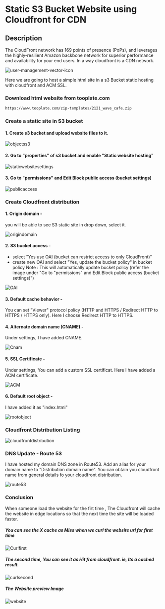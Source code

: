 # Static S3 Bucket Website using Cloudfront for CDN  

## Description

The CloudFront network has 169 points of presence (PoPs), and leverages the highly-resilient Amazon backbone network for superior performance and availability for your end users.
In a way cloudfront is a CDN network.

![user-management-vector-icon](https://user-images.githubusercontent.com/98936958/167263961-cf27ad2d-5b20-47af-9576-fdc6dfe67328.jpg)


Here we are going to host a simple html site in a s3 Bucket static hosting with cloudfront and ACM SSL.  

### Download html website from tooplate.com
~~~sh
https://www.tooplate.com/zip-templates/2121_wave_cafe.zip 
~~~
### Create a static site in S3 bucket

#### 1. Create s3 bucket and upload website files to it.

![objectss3](https://user-images.githubusercontent.com/98936958/159854614-c877af72-635e-4afb-97ed-74a26414b47b.PNG)

#### 2. Go to "properties" of s3 bucket and enable "Static website hosting"

![staticwebsitesettings](https://user-images.githubusercontent.com/98936958/159854629-499b7d7a-74b1-44d4-99b9-dcd8e4b7acf6.PNG)

#### 3. Go to "permissions" and Edit Block public access (bucket settings)

![publicaccess](https://user-images.githubusercontent.com/98936958/159854619-8e5677bd-143f-4597-9cf3-33977f41643b.PNG)

### Create Cloudfront distribution

#### 1. Origin domain - 
you will be able to see S3 static site in drop down, select it.

![origindomain](https://user-images.githubusercontent.com/98936958/159854616-baf92522-5490-4cd4-8cdb-4cd9e1525b8b.PNG)

#### 2. S3 bucket access - 
- select "Yes use OAI (bucket can restrict access to only CloudFront)"
- create new OAI and select "Yes, update the bucket policy" in bucket policy
Note : This will automatically update bucket policy (refer the image under "Go to "permissions" and Edit Block public access (bucket settings)")

![OAI](https://user-images.githubusercontent.com/98936958/159854612-d27a2ad3-34f9-4d4b-85b9-25a7d03ace85.PNG)

#### 3. Default cache behavior - 
You can set "Viewer" protocol policy (HTTP and HTTPS / Redirect HTTP to HTTPS / HTTPS only). Here I choose Redirect HTTP to HTTPS.

#### 4. Alternate domain name (CNAME) - 
Under settings, I have added CNAME.

![Cnam](https://user-images.githubusercontent.com/98936958/159854603-53ce93dc-40a6-40e5-99ae-097517afa6f8.PNG)

#### 5. SSL Certificate - 
Under settings, You can add a custom SSL certificat. Here I have added a ACM certificate. 

![ACM](https://user-images.githubusercontent.com/98936958/159854599-15b80783-cee2-4d97-8348-80fe8c4b1db3.PNG)

#### 6. Default root object - 
I have added it as "index.html"

![rootobject](https://user-images.githubusercontent.com/98936958/159854620-7ca64818-f20c-46e0-ac3d-efd0f45d1871.PNG)

### Cloudfront Distribution Listing

![cloudfrontdistribution](https://user-images.githubusercontent.com/98936958/159854601-74c8e068-9f4d-4dd8-8898-18efa00b33b8.PNG)

### DNS Update - Route 53

I have hosted my domain DNS zone in Route53. Add an alias for your domain name to "Distribution domain name". You can obtain you cloudfront name from general details fo your cloudfront distribution. 

![route53](https://user-images.githubusercontent.com/98936958/159854624-95bba6b6-fb41-4427-9317-477291fa58f8.PNG)

### Conclusion

When someone load the website for the firt time , The Cloudfront will cache the website in edge locations so that the next time the site will be loaded faster.

##### You can see the X cache as Miss when we curl the website url for first time

![Curlfirst](https://user-images.githubusercontent.com/98936958/159854604-51691059-9ec5-4ffd-ac45-36b161efe07c.PNG)

##### The second time, You can see it as Hit from cloudfront. ie, Its a  cached result.

![curlsecond](https://user-images.githubusercontent.com/98936958/159854607-3811cafd-8b1c-49ef-b573-9a441e24caae.PNG)

##### The Website preview Image

![website](https://user-images.githubusercontent.com/98936958/159854631-85ab4eb9-5c6c-4484-9fff-135b49bedf84.PNG)

